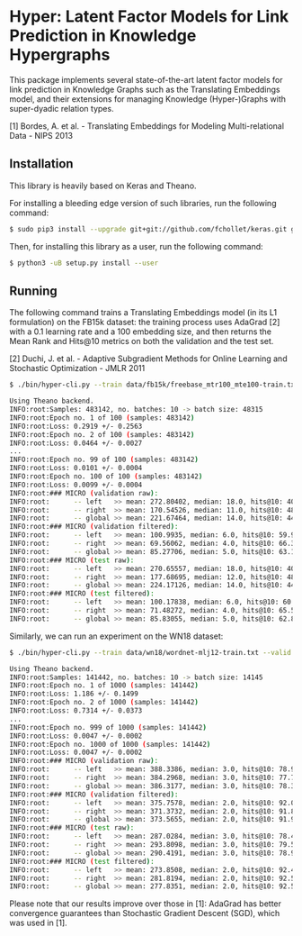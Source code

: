 # Hyper: Latent Factor Models for Link Prediction in Knowledge Hypergraphs

This package implements several state-of-the-art latent factor models for link prediction in Knowledge Graphs such as the Translating Embeddings model, and their extensions for managing Knowledge (Hyper-)Graphs with super-dyadic relation types.

[1] Bordes, A. et al. - Translating Embeddings for Modeling Multi-relational Data - NIPS 2013

## Installation

This library is heavily based on Keras and Theano.

For installing a bleeding edge version of such libraries, run the following command:

```bash
$ sudo pip3 install --upgrade git+git://github.com/fchollet/keras.git git+git://github.com/Theano/Theano.git
```

Then, for installing this library as a user, run the following command:

```bash
$ python3 -uB setup.py install --user
```

## Running

The following command trains a Translating Embeddings model (in its L1 formulation) on the FB15k dataset: the training process uses AdaGrad [2] with a 0.1 learning rate and a 100 embedding size, and then returns the Mean Rank and Hits@10 metrics on both the validation and the test set.

[2] Duchi, J. et al. - Adaptive Subgradient Methods for Online Learning and Stochastic Optimization - JMLR 2011

```bash
$ ./bin/hyper-cli.py --train data/fb15k/freebase_mtr100_mte100-train.txt --valid data/fb15k/freebase_mtr100_mte100-valid.txt --test data/fb15k/freebase_mtr100_mte100-test.txt --epochs 100 --optimizer adagrad --lr 0.1 --batches 10 --model TransE --similarity L1 --entity-embedding-size 100 --predicate-embedding-size 100

Using Theano backend.
INFO:root:Samples: 483142, no. batches: 10 -> batch size: 48315
INFO:root:Epoch no. 1 of 100 (samples: 483142)
INFO:root:Loss: 0.2919 +/- 0.2563
INFO:root:Epoch no. 2 of 100 (samples: 483142)
INFO:root:Loss: 0.0464 +/- 0.0027
...
INFO:root:Epoch no. 99 of 100 (samples: 483142)
INFO:root:Loss: 0.0101 +/- 0.0004
INFO:root:Epoch no. 100 of 100 (samples: 483142)
INFO:root:Loss: 0.0099 +/- 0.0004
INFO:root:### MICRO (validation raw):
INFO:root:      -- left   >> mean: 272.80402, median: 18.0, hits@10: 40.446%
INFO:root:      -- right  >> mean: 170.54526, median: 11.0, hits@10: 48.964%
INFO:root:      -- global >> mean: 221.67464, median: 14.0, hits@10: 44.705%
INFO:root:### MICRO (validation filtered):
INFO:root:      -- left   >> mean: 100.9935, median: 6.0, hits@10: 59.958%
INFO:root:      -- right  >> mean: 69.56062, median: 4.0, hits@10: 66.312%
INFO:root:      -- global >> mean: 85.27706, median: 5.0, hits@10: 63.135%
INFO:root:### MICRO (test raw):
INFO:root:      -- left   >> mean: 270.65557, median: 18.0, hits@10: 40.709%
INFO:root:      -- right  >> mean: 177.68695, median: 12.0, hits@10: 48.096%
INFO:root:      -- global >> mean: 224.17126, median: 14.0, hits@10: 44.402%
INFO:root:### MICRO (test filtered):
INFO:root:      -- left   >> mean: 100.17838, median: 6.0, hits@10: 60.199%
INFO:root:      -- right  >> mean: 71.48272, median: 4.0, hits@10: 65.535%
INFO:root:      -- global >> mean: 85.83055, median: 5.0, hits@10: 62.867%
```

Similarly, we can run an experiment on the WN18 dataset:

```bash
$ ./bin/hyper-cli.py --train data/wn18/wordnet-mlj12-train.txt --valid data/wn18/wordnet-mlj12-valid.txt --test data/wn18/wordnet-mlj12-test.txt --epochs 1000 --optimizer adagrad --lr 0.1 --batches 10 --model TransE --similarity L1 --entity-embedding-size 20 --predicate-embedding-size 20 --margin 2

Using Theano backend.
INFO:root:Samples: 141442, no. batches: 10 -> batch size: 14145
INFO:root:Epoch no. 1 of 1000 (samples: 141442)
INFO:root:Loss: 1.186 +/- 0.1499
INFO:root:Epoch no. 2 of 1000 (samples: 141442)
INFO:root:Loss: 0.7314 +/- 0.0373
...
INFO:root:Epoch no. 999 of 1000 (samples: 141442)
INFO:root:Loss: 0.0047 +/- 0.0002
INFO:root:Epoch no. 1000 of 1000 (samples: 141442)
INFO:root:Loss: 0.0047 +/- 0.0002
INFO:root:### MICRO (validation raw):
INFO:root:      -- left   >> mean: 388.3386, median: 3.0, hits@10: 78.94%
INFO:root:      -- right  >> mean: 384.2968, median: 3.0, hits@10: 77.72%
INFO:root:      -- global >> mean: 386.3177, median: 3.0, hits@10: 78.33%
INFO:root:### MICRO (validation filtered):
INFO:root:      -- left   >> mean: 375.7578, median: 2.0, hits@10: 92.08%
INFO:root:      -- right  >> mean: 371.3732, median: 2.0, hits@10: 91.82%
INFO:root:      -- global >> mean: 373.5655, median: 2.0, hits@10: 91.95%
INFO:root:### MICRO (test raw):
INFO:root:      -- left   >> mean: 287.0284, median: 3.0, hits@10: 78.4%
INFO:root:      -- right  >> mean: 293.8098, median: 3.0, hits@10: 79.52%
INFO:root:      -- global >> mean: 290.4191, median: 3.0, hits@10: 78.96%
INFO:root:### MICRO (test filtered):
INFO:root:      -- left   >> mean: 273.8508, median: 2.0, hits@10: 92.44%
INFO:root:      -- right  >> mean: 281.8194, median: 2.0, hits@10: 92.56%
INFO:root:      -- global >> mean: 277.8351, median: 2.0, hits@10: 92.5%
```

Please note that our results improve over those in [1]: AdaGrad has better convergence guarantees than Stochastic Gradient Descent (SGD), which was used in [1].
